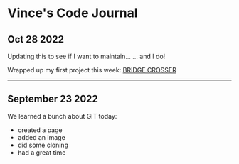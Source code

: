 # Vince's Code Journal


## Oct 28 2022

Updating this to see if I want to maintain...
... and I do!

Wrapped up my first project this week:
[BRIDGE CROSSER](https://github.com/vinceiannelli/bridge-crosser)

---

## September 23 2022


We learned a bunch about GIT today:
- created a page
- added an image
- did some cloning
- had a great time

